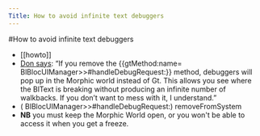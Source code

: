 ---Title: How to avoid infinite text debuggers---#How to avoid infinite text debuggers- [[howto]]- [Don says](https://feenk.slack.com/archives/C01K7HGJ2N4/p1651840839590129): “If you remove the {{gtMethod:name= BlBlocUIManager>>#handleDebugRequest:}} method, debuggers will pop up in the Morphic world instead of Gt. This allows you see where the BlText is breaking without producing an infinite number of walkbacks. If you don’t want to mess with it, I understand.”- ( BlBlocUIManager>>#handleDebugRequest:) removeFromSystem- **NB** you must keep the Morphic World open, or you won't be able to access it when you get a freeze.